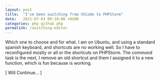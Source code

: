 ```yaml
---
layout: post
title:  "I've been switching from VSCode to PHPStorm"
date:   2021-07-03 09:10:00 +0100
categories: php github php 
permalink: /switching-editor
---
```


Which one to choose and for what. I am on Ubuntu, and using a standard spanish keyboard, and shortcuts are no working well. So I have to reconfigured mostly or all or the shortcuts on PHPStorm. The commond task is the next, I remove an old shortcut and them I assigned it to a new function, which is fun because is working.

[ Will Continue... ]